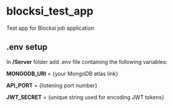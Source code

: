 # blocksi_test_app
Test app for Blocksi job application

## .env setup
In **/Server** folder add .env file containing the following variables:

  **MONGODB_URI** = {your MongoDB atlas link}

  **API_PORT** = {listening port number}

  **JWT_SECRET** = {unique string used for encoding JWT tokens}
